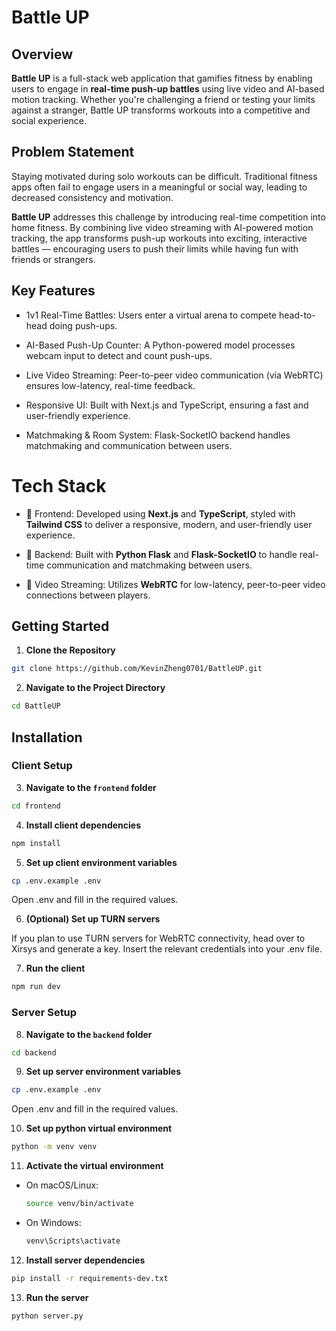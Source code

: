 # Battle UP

## Overview

**Battle UP** is a full-stack web application that gamifies fitness by enabling users to engage in **real-time push-up battles** using live video and AI-based motion tracking. Whether you're challenging a friend or testing your limits against a stranger, Battle UP transforms workouts into a competitive and social experience.

## Problem Statement

Staying motivated during solo workouts can be difficult. Traditional fitness apps often fail to engage users in a meaningful or social way, leading to decreased consistency and motivation.

**Battle UP** addresses this challenge by introducing real-time competition into home fitness. By combining live video streaming with AI-powered motion tracking, the app transforms push-up workouts into exciting, interactive battles — encouraging users to push their limits while having fun with friends or strangers.

## Key Features

- 1v1 Real-Time Battles: Users enter a virtual arena to compete head-to-head doing push-ups.

- AI-Based Push-Up Counter: A Python-powered model processes webcam input to detect and count push-ups.

- Live Video Streaming: Peer-to-peer video communication (via WebRTC) ensures low-latency, real-time feedback.

- Responsive UI: Built with Next.js and TypeScript, ensuring a fast and user-friendly experience.

- Matchmaking & Room System: Flask-SocketIO backend handles matchmaking and communication between users.

# Tech Stack

- 🚀 Frontend: Developed using **Next.js** and **TypeScript**, styled with **Tailwind CSS** to deliver a responsive, modern, and user-friendly user experience.

- 🧠 Backend: Built with **Python Flask** and **Flask-SocketIO** to handle real-time communication and matchmaking between users.

- 🎥 Video Streaming: Utilizes **WebRTC** for low-latency, peer-to-peer video connections between players.

## Getting Started

1. **Clone the Repository**

```bash
git clone https://github.com/KevinZheng0701/BattleUP.git
```

2. **Navigate to the Project Directory**

```bash
cd BattleUP
```

## Installation

### Client Setup

3. **Navigate to the `frontend` folder**

```bash
cd frontend
```

4. **Install client dependencies**

```bash
npm install
```

5. **Set up client environment variables**

```bash
cp .env.example .env
```

Open .env and fill in the required values.

6. **(Optional) Set up TURN servers**

If you plan to use TURN servers for WebRTC connectivity, head over to Xirsys and generate a key. Insert the relevant credentials into your .env file.

7. **Run the client**

```bash
npm run dev
```

### Server Setup

8. **Navigate to the `backend` folder**

```bash
cd backend
```

9. **Set up server environment variables**

```bash
cp .env.example .env
```

Open .env and fill in the required values.

10. **Set up python virtual environment**

```bash
python -m venv venv
```

11. **Activate the virtual environment**

- On macOS/Linux:

  ```bash
  source venv/bin/activate
  ```

- On Windows:

  ```bash
  venv\Scripts\activate
  ```

12. **Install server dependencies**

```bash
pip install -r requirements-dev.txt
```

13. **Run the server**

```bash
python server.py
```
